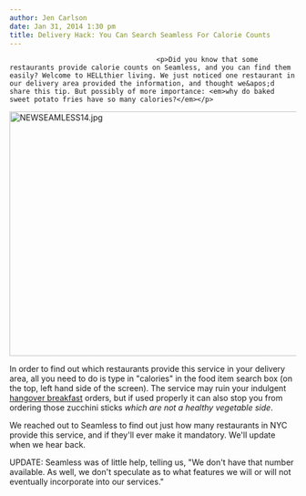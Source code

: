 ```yaml
---
author: Jen Carlson
date: Jan 31, 2014 1:30 pm
title: Delivery Hack: You Can Search Seamless For Calorie Counts
---
```


	
										<p>Did you know that some restaurants provide calorie counts on Seamless, and you can find them easily? Welcome to HELLthier living. We just noticed one restaurant in our delivery area provided the information, and thought we&apos;d share this tip. But possibly of more importance: <em>why do baked sweet potato fries have so many calories?</em></p>

<p><span class="mt-enclosure mt-enclosure-image" style="display: inline;"> <img alt="NEWSEAMLESS14.jpg" src="https://web.archive.org/web/20150505135125im_/http://gothamist.com/attachments/arts_jen/NEWSEAMLESS14.jpg" width="640" height="429" class="image-none"> </span></p>

<p>In order to find out which restaurants provide this service in your delivery area, all you need to do is type in &quot;calories&quot; in the food item search box (on the top, left hand side of the screen). The service may ruin your indulgent <a href="https://web.archive.org/web/20150505135125/http://gothamist.com/tags/hangoverfood">hangover breakfast</a> orders, but if used properly it can also stop you from ordering those zucchini sticks <em>which are not a healthy vegetable side</em>. </p>

<p>We reached out to Seamless to find out just how many restaurants in NYC provide this service, and if they&apos;ll ever make it mandatory. We&apos;ll update when we hear back.</p>

<p>UPDATE: Seamless was of little help, telling us, &quot;We don&apos;t have that number available. As well, we don&apos;t speculate as to what features we will or will not eventually incorporate into our services.&quot;</p>					
										
									
				
